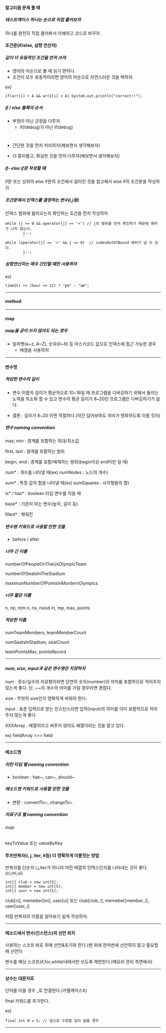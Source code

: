 #### 알고리즘 문제 풀 때

##### 테스트케이스 하나는 손으로 직접 풀어보자

하나를 완전히 직접 풀어봐서 이해하고 코드로 바꾸자

#### 조건문(if/else, 삼항 연산자)

##### 값이 더 유동적인 조건을 먼저 쓰자

- 영어의 어순으로 볼 때 읽기 편하다.
- 조건이 모두 유동적이라면 영어의 어순으로 자연스러운 것을 택하자.

ex)

	if(arr[i] > A && arr2[i] < A) System.out.println("correct!!");

##### if / else 블록의 순서

- 부정이 아닌 긍정을 다루자  
	- if(!debug)가 아닌 if(debug)
#
- 간단한 것을 먼저 처리하자(해보면서 생각해보자)
 
- 더 흥미롭고, 확실한 것을 먼저 다루자(해보면서 생각해보자)  

##### if- else if문 작성할 때 

if문 또는 상위의 else if문의 조건에서 걸러진 것을 참고해서 else if의 조건문을 작성하자


##### 조건문에서 인덱스를 결정하는 변수(i,j등)

인덱스 범위에 들어오는지 확인하는 조건을 먼저 작성하자

	while (j >= 0 && operator[j] == '<') // j의 범위를 먼저 확인하기 때문에 에러가 나지 않는다.
			j--;
			
	while (operator[j] == '<' && j >= 0)  // indexOutOfBound 에러가 날 수 있다.
			j--;

##### 삼항연산자는 매우 간단할 때만 사용하자

ex)

	timeStr += (hour >= 12) ? "pm" : "am";

---


#### method


---

#### map

##### map을 굳이 쓰지 않아도 되는 경우

- 알파벳(a~z, A~Z), 숫자(0~9) 등 아스키코드 값으로 인덱스에 접근 가능한 경우
	- 배열을 사용하자


---
#### 변수명

##### 적당한 변수의 길이

- 변수 이름의 길이가 평균적으로 10~16일 때 프로그램을 디버깅하기 위해서 들이는 노력을 최소화 할 수 있고 변수의 평균 길이가 8~20인 프로그램은 디버깅하기가 쉽다.

- 결론 : 길이가 8~20 이면 적절하다.(약간 길어보여도 의미가 명확하도록 이름 짓자)

##### 변수 naming convention

max, min : 경계를 포함하는 최대/최소값

first, last : 경계를 포함하는 범위

begin, end : 경계를 포함/배제하는 범위(begin이상 end미만 일 때)

num* : 개수를 나타낼 때(ex) numNodes : 노드의 개수)

sum* : 특정 값의 합을 나타낼 때(ex) sumSquares : 사각형들의 합)

is* / has* : boolean 타입 변수를 지을 때

base* : 기준이 되는 변수(높이, 길이 등)

filled* : 채워진


##### 변수명 키워드로 사용할 만한 것들

- before / after

##### 너무 긴 이름

numberOfPeopleOnTheUsOlympicTeam

numberOfSeatsInTheStadium
 
maximunNumberOfPointsInMordernOlympics


##### 너무 짧은 이름 

n, np, ntm 
n, ns, nsisd 
m, mp, max, points

##### 적당한 이름 

numTeamMembers, teamMemberCount

numSeatsInStadium, seatCount

teamPointsMax, pointsRecord


---

##### num, size, input과 같은 변수명은 지양하자

num : 정수/실수의 자료형이라면 당연히 숫자(number)의 의미를 포함하므로 적어주지 않는게 좋다. 단, ~~의 개수의 의미를 가질 경우라면 괜찮다.

size : 무엇의 size인지 명확하게 써줘야 한다.

input : 표준 입력으로 받는 인스턴스라면 입력(input)의 의미를 이미 포함하므로 적어주지 않는게 좋다

XXXArray : 배열이라고 써주지 않아도 배열이라는 것을 알고 있다.

ex) fieldArray[](X) >>> field[](O)

---

#### 메소드명

##### 리턴 타입 별 naming convention

- boolean : has~, can~, should~

##### 메소드명 키워드로 사용할 만한 것들

- 변환 : convertTo~, changeTo~


##### 자료구조 별 naming convention

###### map

keyToValue 또는 valueByKey 

	
#### 루프반복자(i, j, iter, it등) 더 명확하게 이름짓는 방법

반복자를 단순히 i,j,iter가 아니라 어떤 배열의 인덱스인지를 나타내는 것이 좋다.(ci,mi,ui)

	int[] club = new int[5];
	int[] member = new int[5];
	int[] user = new int[5];
	
club[ci], memeber[mi], user[ui] 또는 club[club_i], memeber[member_i], user[user_i] 

 처럼 반복자의 이름을 알아보기 쉽게 작성하자.

---
	
#### 메소드에서 변수(인스턴스)의 선언 위치

사용하는 스코프 바로 위에 선언&초기화 한다.(맨 위에 한꺼번에 선언하지 말고 필요할 때 선언!!)

변수를 해당 스코프(if,for,while)내에서만 쓰도록 제한한다.(메모리 관리 측면에서)

---

#### 상수는 대문자로

단어를 이을 경우 _로 연결한다.(카멜케이스X)

final 키워드를 추가한다.

ex) 

	final int N = 5; // 앞으로 수정할 일이 없을 경우
	
---

